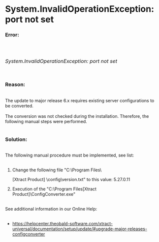 # System.InvalidOperationException: port not set

<!--html--><h3 style="">Error:</h3><h3 style=""><br></h3><h3 style=""><i style="font-weight: normal;">System.InvalidOperationException: port not set</i></h3><div><br></div><h3 style="">Reason:</h3><div style=""><br>
</div>
<div style="">The update to major release 6.x requires existing server configurations to be converted.&nbsp;<br>
</div><div style=""><br></div><div style="">The conversion was not checked during the installation. Therefore, the following manual steps were performed.<br></div>
<div style=""><br>
</div><h3 style="">Solution:</h3><div style=""><br>
</div>
<div style=""><div>The following manual procedure must be implemented, see list:</div><div><br></div><div><ol><li>Change the following file "C:\Program Files\
<span style="font-size: 14px;">[Xtract Product]</span>&nbsp;\config\version.txt" to this value: 5.27.0.11</li><li>Execution of the "C:\Program Files\[Xtract Product]\ConfigConverter.exe"</li></ol><div><br></div></div><div>See additional information in our Online Help:</div><div><br></div><div><ul><li><font color="#6ab0de">https://helpcenter.theobald-software.com/xtract-universal/documentation/setup/update/#upgrade-major-releases-configconverter</font></li></ul></div></div>
